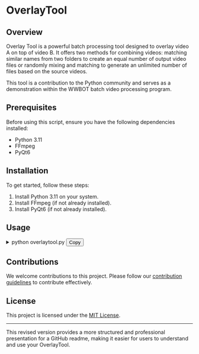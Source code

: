 # OverlayTool

## Overview

Overlay Tool is a powerful batch processing tool designed to overlay video A on top of video B. It offers two methods for combining videos: matching similar names from two folders to create an equal number of output video files or randomly mixing and matching to generate an unlimited number of files based on the source videos.

This tool is a contribution to the Python community and serves as a demonstration within the WWBOT batch video processing program.

## Prerequisites

Before using this script, ensure you have the following dependencies installed:

- Python 3.11
- FFmpeg
- PyQt6

## Installation

To get started, follow these steps:

1. Install Python 3.11 on your system.
2. Install FFmpeg (if not already installed).
3. Install PyQt6 (if not already installed).

## Usage
<details>
<summary>
  python overlaytool.py
  <button onclick="copyToClipboard('python overlaytool.py')">Copy</button>
</summary>
</details>

## Contributions

We welcome contributions to this project. Please follow our [contribution guidelines](CONTRIBUTING.md) to contribute effectively.

## License

This project is licensed under the [MIT License](LICENSE.md).

---

This revised version provides a more structured and professional presentation for a GitHub readme, making it easier for users to understand and use your OverlayTool.
